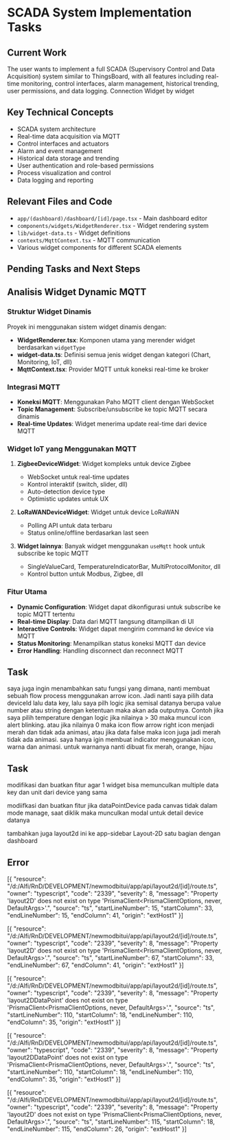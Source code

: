 # SCADA System Implementation Tasks

## Current Work

The user wants to implement a full SCADA (Supervisory Control and Data Acquisition) system similar to ThingsBoard, with all features including real-time monitoring, control interfaces, alarm management, historical trending, user permissions, and data logging. Connection Widget by widget

## Key Technical Concepts

- SCADA system architecture
- Real-time data acquisition via MQTT
- Control interfaces and actuators
- Alarm and event management
- Historical data storage and trending
- User authentication and role-based permissions
- Process visualization and control
- Data logging and reporting

## Relevant Files and Code

- `app/(dashboard)/dashboard/[id]/page.tsx` - Main dashboard editor
- `components/widgets/WidgetRenderer.tsx` - Widget rendering system
- `lib/widget-data.ts` - Widget definitions
- `contexts/MqttContext.tsx` - MQTT communication
- Various widget components for different SCADA elements

## Pending Tasks and Next Steps

## Analisis Widget Dynamic MQTT

### Struktur Widget Dinamis

Proyek ini menggunakan sistem widget dinamis dengan:

- **WidgetRenderer.tsx**: Komponen utama yang merender widget berdasarkan `widgetType`
- **widget-data.ts**: Definisi semua jenis widget dengan kategori (Chart, Monitoring, IoT, dll)
- **MqttContext.tsx**: Provider MQTT untuk koneksi real-time ke broker

### Integrasi MQTT

- **Koneksi MQTT**: Menggunakan Paho MQTT client dengan WebSocket
- **Topic Management**: Subscribe/unsubscribe ke topic MQTT secara dinamis
- **Real-time Updates**: Widget menerima update real-time dari device MQTT

### Widget IoT yang Menggunakan MQTT

1. **ZigbeeDeviceWidget**: Widget kompleks untuk device Zigbee

   - WebSocket untuk real-time updates
   - Kontrol interaktif (switch, slider, dll)
   - Auto-detection device type
   - Optimistic updates untuk UX

2. **LoRaWANDeviceWidget**: Widget untuk device LoRaWAN

   - Polling API untuk data terbaru
   - Status online/offline berdasarkan last seen

3. **Widget lainnya**: Banyak widget menggunakan `useMqtt` hook untuk subscribe ke topic MQTT
   - SingleValueCard, TemperatureIndicatorBar, MultiProtocolMonitor, dll
   - Kontrol button untuk Modbus, Zigbee, dll

### Fitur Utama

- **Dynamic Configuration**: Widget dapat dikonfigurasi untuk subscribe ke topic MQTT tertentu
- **Real-time Display**: Data dari MQTT langsung ditampilkan di UI
- **Interactive Controls**: Widget dapat mengirim command ke device via MQTT
- **Status Monitoring**: Menampilkan status koneksi MQTT dan device
- **Error Handling**: Handling disconnect dan reconnect MQTT

## Task

saya juga ingin menambahkan satu fungsi yang dimana, nanti membuat sebuah flow process menggunakan arrow icon. Jadi nanti saya pilih data deviceId lalu data key, lalu saya pilh logic jika semisal datanya berupa value number atau string dengan ketentuan maka akan ada outputnya. Contoh jika saya pilih temperature dengan logic jika nilainya > 30 maka muncul icon alert blinking. atau jika nilainya 0 maka icon flow arrow right icon menjadi merah dan tidak ada animasi, atau jika data false maka icon juga jadi merah tidak ada animasi. saya hanya igin membuat indicator menggunakan icon, warna dan animasi. untuk warnanya nanti dibuat fix merah, orange, hijau

## Task

modifikasi dan buatkan fitur agar 1 widget bisa memunculkan multiple data key dan unit dari device yang sama

modiifkasi dan buatkan fitur jika dataPointDevice pada canvas tidak dalam mode manage, saat diklik maka munculkan modal untuk detail device datanya

tambahkan juga layout2d ini ke app-sidebar Layout-2D satu bagian dengan dashboard

## Error

[{
"resource": "/d:/Alfi/RnD/DEVELOPMENT/newmodbitui/app/api/layout2d/[id]/route.ts",
"owner": "typescript",
"code": "2339",
"severity": 8,
"message": "Property 'layout2D' does not exist on type 'PrismaClient<PrismaClientOptions, never, DefaultArgs>'.",
"source": "ts",
"startLineNumber": 15,
"startColumn": 33,
"endLineNumber": 15,
"endColumn": 41,
"origin": "extHost1"
}]

[{
"resource": "/d:/Alfi/RnD/DEVELOPMENT/newmodbitui/app/api/layout2d/[id]/route.ts",
"owner": "typescript",
"code": "2339",
"severity": 8,
"message": "Property 'layout2D' does not exist on type 'PrismaClient<PrismaClientOptions, never, DefaultArgs>'.",
"source": "ts",
"startLineNumber": 67,
"startColumn": 33,
"endLineNumber": 67,
"endColumn": 41,
"origin": "extHost1"
}]

[{
"resource": "/d:/Alfi/RnD/DEVELOPMENT/newmodbitui/app/api/layout2d/[id]/route.ts",
"owner": "typescript",
"code": "2339",
"severity": 8,
"message": "Property 'layout2DDataPoint' does not exist on type 'PrismaClient<PrismaClientOptions, never, DefaultArgs>'.",
"source": "ts",
"startLineNumber": 110,
"startColumn": 18,
"endLineNumber": 110,
"endColumn": 35,
"origin": "extHost1"
}]

[{
"resource": "/d:/Alfi/RnD/DEVELOPMENT/newmodbitui/app/api/layout2d/[id]/route.ts",
"owner": "typescript",
"code": "2339",
"severity": 8,
"message": "Property 'layout2DDataPoint' does not exist on type 'PrismaClient<PrismaClientOptions, never, DefaultArgs>'.",
"source": "ts",
"startLineNumber": 110,
"startColumn": 18,
"endLineNumber": 110,
"endColumn": 35,
"origin": "extHost1"
}]

[{
"resource": "/d:/Alfi/RnD/DEVELOPMENT/newmodbitui/app/api/layout2d/[id]/route.ts",
"owner": "typescript",
"code": "2339",
"severity": 8,
"message": "Property 'layout2D' does not exist on type 'PrismaClient<PrismaClientOptions, never, DefaultArgs>'.",
"source": "ts",
"startLineNumber": 115,
"startColumn": 18,
"endLineNumber": 115,
"endColumn": 26,
"origin": "extHost1"
}]
